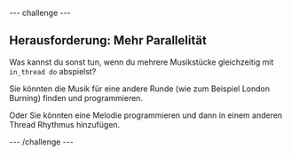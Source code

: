 \--- challenge \---

## Herausforderung: Mehr Parallelität

Was kannst du sonst tun, wenn du mehrere Musikstücke gleichzeitig mit `in_thread do` abspielst?

Sie könnten die Musik für eine andere Runde (wie zum Beispiel London Burning) finden und programmieren.

Oder Sie könnten eine Melodie programmieren und dann in einem anderen Thread Rhythmus hinzufügen.

\--- /challenge \---